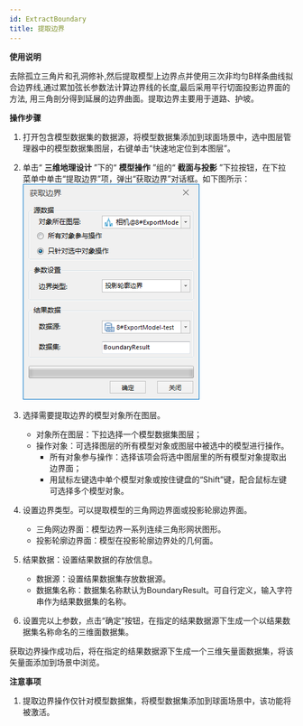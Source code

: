 ```yaml
---
id: ExtractBoundary
title: 提取边界
---
```

**使用说明**

去除孤立三角片和孔洞修补,然后提取模型上边界点并使用三次非均匀B样条曲线拟合边界线,通过累加弦长参数法计算边界线的长度,最后采用平行切面投影边界面的方法,
用三角剖分得到延展的边界曲面。提取边界主要用于道路、护坡。

**操作步骤**

  1. 打开包含模型数据集的数据源，将模型数据集添加到球面场景中，选中图层管理器中的模型数据集图层，右键单击“快速地定位到本图层”。
  2. 单击“ **三维地理设计** ”下的“ **模型操作** ”组的“ **截面与投影** ”下拉按钮，在下拉菜单中单击“提取边界”项，弹出“获取边界”对话框。如下图所示：  
![图：“获取边界”对话框 ](img/GetBoundary_Dialog.png)  

  3. 选择需要提取边界的模型对象所在图层。 
       * 对象所在图层：下拉选择一个模型数据集图层；
       * 操作对象：可选择图层的所有模型对象或图层中被选中的模型进行操作。 
         * 所有对象参与操作：选择该项会将选中图层里的所有模型对象提取出边界面；
         * 用鼠标左键选中单个模型对象或按住键盘的“Shift”键，配合鼠标左键可选择多个模型对象。
  4. 设置边界类型。可以提取模型的三角网边界面或投影轮廓边界面。 
       * 三角网边界面：模型边界一系列连续三角形网状图形。
       * 投影轮廓边界面：模型在投影轮廓边界处的几何面。
  5. 结果数据：设置结果数据的存放信息。 
       * 数据源：设置结果数据集存放数据源。
       * 数据集名称：数据集名称默认为BoundaryResult。可自行定义，输入字符串作为结果数据集的名称。
  6. 设置完以上参数，点击“确定”按钮，在指定的结果数据源下生成一个以结果数据集名称命名的三维面数据集。

获取边界操作成功后，将在指定的结果数据源下生成一个三维矢量面数据集，将该矢量面添加到场景中浏览。

**注意事项**

  1. 提取边界操作仅针对模型数据集，将模型数据集添加到球面场景中，该功能将被激活。

 

